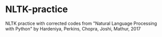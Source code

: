 # NLTK-practice
NLTK practice with corrected codes from "Natural Language Processing with Python" by Hardeniya, Perkins, Chopra, Joshi, Mathur, 2017 
